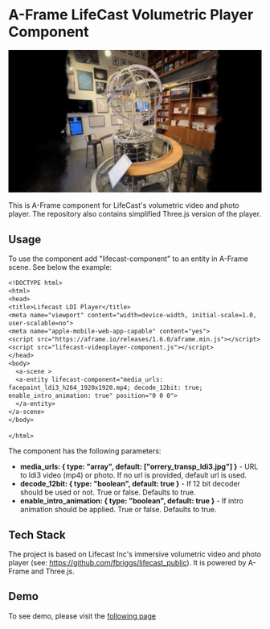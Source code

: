 # A-Frame LifeCast Volumetric Player Component

<p align="center">
  <img src="img/screenshot.jpg" />
</p>


This is A-Frame component for LifeCast's volumetric video and photo player. The repository also contains simplified Three.js version of the player.

## Usage
To use the component add "lifecast-component" to an entity in A-Frame scene. See below the example:
```
<!DOCTYPE html>
<html>
<head>
<title>Lifecast LDI Player</title>
<meta name="viewport" content="width=device-width, initial-scale=1.0, user-scalable=no">
<meta name="apple-mobile-web-app-capable" content="yes">
<script src="https://aframe.io/releases/1.6.0/aframe.min.js"></script>
<script src="lifecast-videoplayer-component.js"></script>
</head>
<body>
  <a-scene >
  <a-entity lifecast-component="media_urls: facepaint_ldi3_h264_1920x1920.mp4; decode_12bit: true; enable_intro_animation: true" position="0 0 0">
  </a-entity>
</a-scene>
</body>

</html>

```
The component has the following parameters:
- <b>media_urls: { type: "array", default: ["orrery_transp_ldi3.jpg"] }</b> - URL to ldi3 video (mp4) or photo. If no url is provided, default url is used.
- <b>decode_12bit: { type: "boolean", default: true }</b> - If 12 bit decoder should be used or not. True or false. Defaults to true.
- <b>enable_intro_animation: { type: "boolean", default: true }</b> - If intro animation should be applied. True or false. Defaults to true.

## Tech Stack
The project is based on Lifecast Inc's immersive volumetric video and photo player (see: https://github.com/fbriggs/lifecast_public). It is powered by A-Frame and Three.js.

## Demo
To see demo, please visit the <a href="https://lifecast-component.glitch.me/">following page</a>

